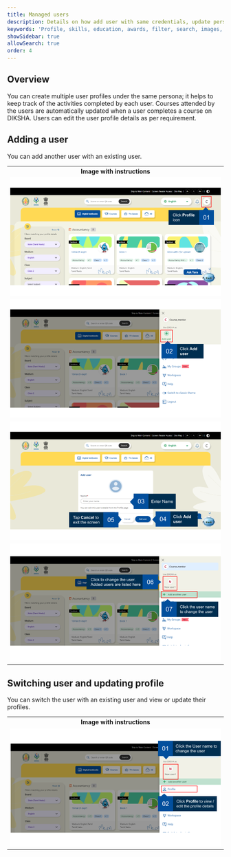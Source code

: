 ```yaml
---
title: Managed users
description: Details on how add user with same credentials, update personal information
keywords: 'Profile, skills, education, awards, filter, search, images, attributes'
showSidebar: true
allowSearch: true
order: 4
---
```


## Overview

You can create multiple user profiles under the same persona; it helps to keep track of the activities completed by each user. Courses attended by the users are automatically updated when a user completes a course on DIKSHA. Users can edit the user profile details as per requirement. 

## Adding a user 

You can add another user with an existing user.
  
<table>
  <tr>
    <th style="width:35%;">Image with instructions</th>
 </tr>
  <tr>
    <td><img src="../images/userprofile/manage-user.png"></td>
    </tr>
  <tr>
    <td><img src="../images/userprofile/manage-user1.png"></td>
    </tr>
   <tr>
    <td><img src="../images/userprofile/manage-user2.png"></td>
    </tr>
    <tr>
    <td><img src="../images/userprofile/manage-user3.png"></td>
    </tr>
</table>  
  
## Switching user and updating profile

You can switch the user with an existing user and view or update their profiles.
  
<table>
  <tr>
    <th style="width:35%;">Image with instructions</th>
 </tr>
  <tr>
    <td><img src="../images/userprofile/manage-user4.png"></td>
    </tr>
</table>   


